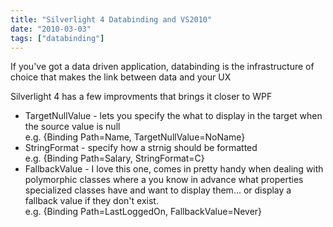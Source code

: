 ```yaml
---
title: "Silverlight 4 Databinding and VS2010"
date: "2010-03-03"
tags: ["databinding"]
---
```


If you've got a data driven application, databinding is the infrastructure of choice that makes the link between data and your UX

Silverlight 4 has a few improvments that brings it closer to WPF

  * TargetNullValue - lets you specify the what to display in the target when the source value is null  
e.g. {Binding Path=Name, TargetNullValue=NoName}
  * StringFormat - specify how a strnig should be formatted  
e.g. {Binding Path=Salary, StringFormat=C}
  * FallbackValue - I love this one, comes in pretty handy when dealing with polymorphic classes where a you know in advance what properties specialized classes have and want to display them... or display a fallback value if they don't exist.  
e.g. {Binding Path=LastLoggedOn, FallbackValue=Never}

